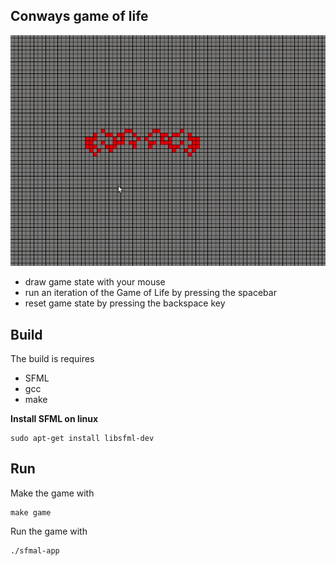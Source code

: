 ## Conways game of life
![](images/spider.gif)
- draw game state with your mouse
- run an iteration of the Game of Life by pressing the spacebar
- reset game state by pressing the backspace key

## Build
The build is requires 
- SFML
- gcc
- make

**Install SFML on linux**
```
sudo apt-get install libsfml-dev
```
## Run
Make the game with
```
make game
```

Run the game with 
```
./sfmal-app
```
